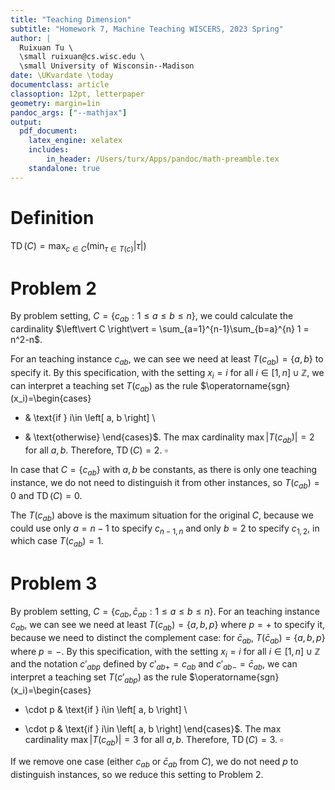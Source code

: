 ```yaml
---
title: "Teaching Dimension"
subtitle: "Homework 7, Machine Teaching WISCERS, 2023 Spring"
author: |
  Ruixuan Tu \
  \small ruixuan@cs.wisc.edu \
  \small University of Wisconsin--Madison
date: \UKvardate \today
documentclass: article
classoption: 12pt, letterpaper
geometry: margin=1in
pandoc_args: ["--mathjax"]
output:
  pdf_document:
    latex_engine: xelatex
    includes:
        in_header: /Users/turx/Apps/pandoc/math-preamble.tex
    standalone: true
---
```


# Definition

$\operatorname{TD}(C)=\max_{c\in C}\left( \min_{\tau\in T(c)} \left\vert \tau \right\vert  \right)$

# Problem 2

By problem setting, $C=\left\{ c_{ab} : 1\leq a\leq b\leq n \right\}$, we could calculate the cardinality $\left\vert C \right\vert = \sum_{a=1}^{n-1}\sum_{b=a}^{n} 1 = n^2-n$.

For an teaching instance $c_{ab}$, we can see we need at least $T(c_{ab}) = \left\{ a, b \right\}$ to specify it. By this specification, with the setting $x_i=i$ for all $i\in \left[ 1, n \right] \cup \mathbb{Z}$, we can interpret a teaching set $T(c_{ab})$ as the rule $\operatorname{sgn}(x_i)=\begin{cases}
  + & \text{if } i\in \left[ a, b \right] \\
  - & \text{otherwise}
\end{cases}$. The max cardinality $\max \left\vert T(c_{ab}) \right\vert = 2$ for all $a, b$. Therefore, $\operatorname{TD}(C)=2$. $\square$

In case that $C=\left\{ c_{ab} \right\}$ with $a, b$ be constants, as there is only one teaching instance, we do not need to distinguish it from other instances, so $T(c_{ab})=0$ and $\operatorname{TD}(C)=0$.

The $T(c_{ab})$ above is the maximum situation for the original $C$, because we could use only $a=n-1$ to specify $c_{n-1,n}$ and only $b=2$ to specify $c_{1,2}$, in which case $T(c_{ab})=1$.

# Problem 3

By problem setting, $C=\left\{ c_{ab}, \bar{c}_{ab} : 1\leq a\leq b\leq n \right\}$. For an teaching instance $c_{ab}$, we can see we need at least $T(c_{ab}) = \left\{ a, b, p \right\}$ where $p=+$ to specify it, because we need to distinct the complement case: for $\bar{c}_{ab}$, $T(\bar{c}_{ab})=\left\{ a, b, p \right\}$ where $p=-$. By this specification, with the setting $x_i=i$ for all $i\in \left[ 1, n \right] \cup \mathbb{Z}$ and the notation $c'_{abp}$ defined by $c'_{ab+}=c_{ab}$ and $c'_{ab-}=\bar{c}_{ab}$, we can interpret a teaching set $T(c'_{abp})$ as the rule $\operatorname{sgn}(x_i)=\begin{cases}
  + \cdot p & \text{if } i\in \left[ a, b \right] \\
  - \cdot p & \text{if } i\in \left[ a, b \right]
\end{cases}$. The max cardinality $\max \left\vert T(c_{ab}) \right\vert = 3$ for all $a, b$. Therefore, $\operatorname{TD}(C)=3$. $\square$

If we remove one case (either $c_{ab}$ or $\bar{c}_{ab}$ from $C$), we do not need $p$ to distinguish instances, so we reduce this setting to Problem 2.
